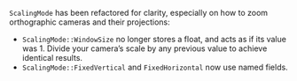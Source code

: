 `ScalingMode` has been refactored for clarity, especially on how to zoom orthographic cameras and their projections:

- `ScalingMode::WindowSize` no longer stores a float, and acts as if its value was 1. Divide your camera’s scale by any previous value to achieve identical results.
- `ScalingMode::FixedVertical` and `FixedHorizontal` now use named fields.
